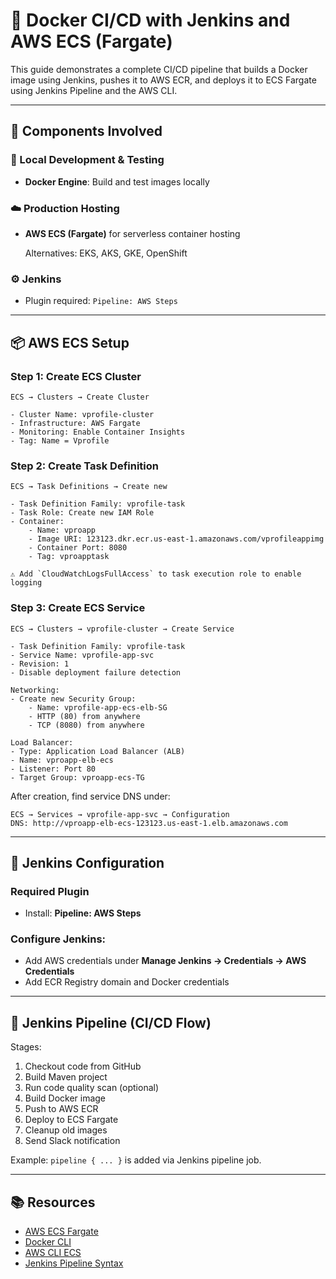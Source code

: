 
# 🚀 Docker CI/CD with Jenkins and AWS ECS (Fargate)

This guide demonstrates a complete CI/CD pipeline that builds a Docker image using Jenkins, pushes it to AWS ECR, and deploys it to ECS Fargate using Jenkins Pipeline and the AWS CLI.

---

## 🧱 Components Involved

### 🔧 Local Development & Testing

- **Docker Engine**: Build and test images locally

### ☁️ Production Hosting

- **AWS ECS (Fargate)** for serverless container hosting

    Alternatives: EKS, AKS, GKE, OpenShift

### ⚙️ Jenkins

- Plugin required: `Pipeline: AWS Steps`

---

## 📦 AWS ECS Setup

### Step 1: Create ECS Cluster

```text
ECS → Clusters → Create Cluster

- Cluster Name: vprofile-cluster
- Infrastructure: AWS Fargate
- Monitoring: Enable Container Insights
- Tag: Name = Vprofile
```

### Step 2: Create Task Definition

```text
ECS → Task Definitions → Create new

- Task Definition Family: vprofile-task
- Task Role: Create new IAM Role
- Container:
    - Name: vproapp
    - Image URI: 123123.dkr.ecr.us-east-1.amazonaws.com/vprofileappimg
    - Container Port: 8080
    - Tag: vproapptask

⚠️ Add `CloudWatchLogsFullAccess` to task execution role to enable logging
```

### Step 3: Create ECS Service

```text
ECS → Clusters → vprofile-cluster → Create Service

- Task Definition Family: vprofile-task
- Service Name: vprofile-app-svc
- Revision: 1
- Disable deployment failure detection

Networking:
- Create new Security Group:
    - Name: vprofile-app-ecs-elb-SG
    - HTTP (80) from anywhere
    - TCP (8080) from anywhere

Load Balancer:
- Type: Application Load Balancer (ALB)
- Name: vproapp-elb-ecs
- Listener: Port 80
- Target Group: vproapp-ecs-TG
```

After creation, find service DNS under:

```text
ECS → Services → vprofile-app-svc → Configuration
DNS: http://vproapp-elb-ecs-123123.us-east-1.elb.amazonaws.com
```

---

## 🔧 Jenkins Configuration

### Required Plugin

- Install: **Pipeline: AWS Steps**

### Configure Jenkins:

- Add AWS credentials under **Manage Jenkins → Credentials → AWS Credentials**
- Add ECR Registry domain and Docker credentials

---

## 🧪 Jenkins Pipeline (CI/CD Flow)

Stages:

1. Checkout code from GitHub
2. Build Maven project
3. Run code quality scan (optional)
4. Build Docker image
5. Push to AWS ECR
6. Deploy to ECS Fargate
7. Cleanup old images
8. Send Slack notification

Example: `pipeline { ... }` is added via Jenkins pipeline job.

---

## 📚 Resources

- [AWS ECS Fargate](https://docs.aws.amazon.com/ecs/latest/developerguide/what-is-fargate.html)
- [Docker CLI](https://docs.docker.com/engine/reference/commandline/cli/)
- [AWS CLI ECS](https://docs.aws.amazon.com/cli/latest/reference/ecs/)
- [Jenkins Pipeline Syntax](https://www.jenkins.io/doc/book/pipeline/syntax/)

